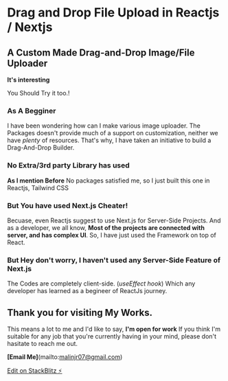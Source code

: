 # Drag and Drop File Upload in Reactjs / Nextjs

## A Custom Made Drag-and-Drop Image/File Uploader

**It's interesting**

You Should Try it too.!

### As A Begginer

I have been wondering how can I make various image uploader. The Packages doesn't provide much of a support on customization, neither we have _plenty_ of resources. That's why, I have taken an initiative to build a Drag-And-Drop Builder.

### No Extra/3rd party Library has used

**As I mention Before** No packages satisfied me, so I just built this one in Reactjs, Tailwind CSS

### But You have used Next.js Cheater!

Becuase, even Reactjs suggest to use Next.js for Server-Side Projects. And as a developer, we all know, **Most of the projects are connected with server, and has complex UI**. So, I have just used the Framework on top of React.

### But Hey don't worry, I haven't used any Server-Side Feature of Next.js

The Codes are completely client-side. (_useEffect hook_) Which any developer has learned as a begineer of ReactJs journey.

## Thank you for visiting My Works.

This means a lot to me and I'd like to say, **I'm open for work** If you think I'm suitable for any job that you're currently having in your mind, please don't hasitate to reach me out.

**[Email Me]**(mailto:malinjr07@gmail.com)

[Edit on StackBlitz ⚡️](https://stackblitz.com/edit/drag-and-drop-uploader-devfirm)
